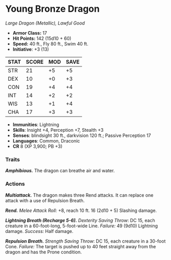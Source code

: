# Young Bronze Dragon

*Large Dragon (Metallic), Lawful Good*

- **Armor Class:** 17
- **Hit Points:** 142 (15d10 + 60)
- **Speed:** 40 ft., Fly 80 ft., Swim 40 ft.
- **Initiative**: +3 (13)

|STAT|SCORE|MOD|SAVE|
| --- | --- | --- | ---- |
| STR | 21 | +5 | +5 |
| DEX | 10 | +0 | +3 |
| CON | 19 | +4 | +4 |
| INT | 14 | +2 | +2 |
| WIS | 13 | +1 | +4 |
| CHA | 17 | +3 | +3 |

- **Immunities**: Lightning
- **Skills**: Insight +4, Perception +7, Stealth +3
- **Senses**: blindsight 30 ft., darkvision 120 ft.; Passive Perception 17
- **Languages**: Common, Draconic
- **CR** 8 (XP 3,900; PB +3)

### Traits

***Amphibious.*** The dragon can breathe air and water.


### Actions

***Multiattack.*** The dragon makes three Rend attacks. It can replace one attack with a use of Repulsion Breath.

***Rend.*** *Melee Attack Roll:* +8, reach 10 ft. 16 (2d10 + 5) Slashing damage.

***Lightning Breath (Recharge 5-6).*** *Dexterity Saving Throw*: DC 15, each creature in a 60-foot-long, 5-foot-wide Line. *Failure:*  49 (9d10) Lightning damage. *Success:*  Half damage.

***Repulsion Breath.*** *Strength Saving Throw*: DC 15, each creature in a 30-foot Cone. *Failure:*  The target is pushed up to 40 feet straight away from the dragon and has the Prone condition.
